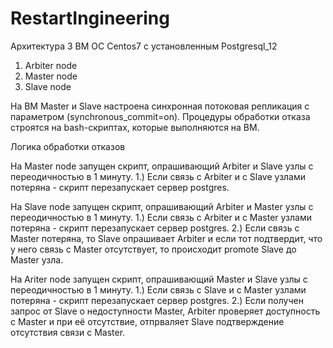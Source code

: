 # RestartIngineering
Архитектура
3 ВМ ОС Centos7 с установленным Postgresql_12
1) Arbiter node
2) Master node
3) Slave node

На ВМ Master и Slave настроена синхронная потоковая репликация с параметром (synchronous_commit=on).
Процедуры обработки отказа строятся на bash-скриптах, которые выполняются на ВМ.


Логика обработки отказов

На Master node запущен скрипт, опрашивающий Arbiter и Slave узлы с переодичностью в 1 минуту.
1.) Если связь с Arbiter и с Slave узлами потеряна - скрипт перезапускает сервер postgres.

На Slave node запущен скрипт, опрашивающий Arbiter и Master узлы с переодичностью в 1 минуту.
1.) Если связь с Arbiter и с Master узлами потеряна - скрипт перезапускает сервер postgres.
2.) Если связь с Master потеряна, то Slave опрашивает Arbiter и если тот подтвердит, что у него связь с Master отсутствует, то происходит promote Slave до Master узла.

На Ariter node запущен скрипт, опрашивающий Master и Slave узлы с переодичностью в 1 минуту.
1.) Если связь с Slave и с Master узлами потеряна - скрипт перезапускает сервер postgres.
2.) Если получен запрос от Slave о недоступности Master, Arbiter проверяет доступность с Master и при её отсутствие, отпрваляет Slave подтверждение отсутствия связи c Master.
